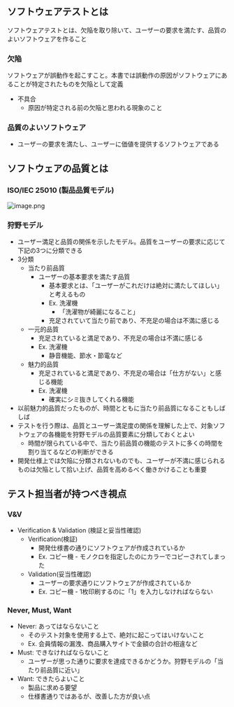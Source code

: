 ## ソフトウェアテストとは

ソフトウェアテストとは、欠陥を取り除いて、ユーザーの要求を満たす、品質のよいソフトウェアを作ること

### 欠陥

ソフトウェアが誤動作を起こすこと。本書では誤動作の原因がソフトウェアにあることが特定されたものを欠陥として定義

- 不具合
    - 原因が特定される前の欠陥と思われる現象のこと

### 品質のよいソフトウェア

- ユーザーの要求を満たし、ユーザーに価値を提供するソフトウェアである

## ソフトウェアの品質とは

### ISO/IEC 25010 (製品品質モデル)

![image.png](attachment:2230fedb-6f3d-470b-812b-bb86b8d543fb:image.png)

### 狩野モデル

- ユーザー満足と品質の関係を示したモデル。品質をユーザーの要求に応じて下記の3つに分類できる
- 3分類
    - 当たり前品質
        - ユーザーの基本要求を満たす品質
            - 基本要求とは、「ユーザーがこれだけは絶対に満たしてほしい」と考えるもの
            - Ex. 洗濯機
                - 「洗濯物が綺麗になること」
            - 充足されていて当たり前であり、不充足の場合は不満に感じる
    - 一元的品質
        - 充足されていると満足であり、不充足の場合は不満に感じる
        - Ex. 洗濯機
            - 静音機能、節水・節電など
    - 魅力的品質
        - 充足されていると満足であり、不充足の場合は「仕方がない」と感じる機能
        - Ex. 洗濯機
            - 確実にシミ抜きしてくれる機能
- 以前魅力的品質だったものが、時間とともに当たり前品質になることもしばしば
- テストを行う際は、品質とユーザー満足度の関係を理解した上で、対象ソフトウェアの各機能を狩野モデルの品質要素に分類しておくとよい
    - 時間が限られている中で、当たり前品質の機能のテストに多くの時間を割り当てるなどの判断ができる
- 開発仕様上では欠陥に分類されないものでも、ユーザーが不満に感じられるものは欠陥として拾い上げ、品質を高めるべく働きかけることも重要

## テスト担当者が持つべき視点

### V&V

- Verification & Validation (検証と妥当性確認)
    - Verification(検証)
        - 開発仕様書の通りにソフトウェアが作成されているか
        - Ex. コピー機 - モノクロを指定したのにカラーでコピーされてしまった
    - Validation(妥当性確認)
        - ユーザーの要求通りにソフトウェアが作成されているか
        - Ex.  コピー機 - 1枚印刷するのに「1」を入力しなければならない

### Never, Must, Want

- Never: あってはならないこと
    - そのテスト対象を使用する上で、絶対に起こってはいけないこと
    - Ex. 会員情報の漏洩、商品購入サイトで金額の合計の相違など
- Must: できなければならないこと
    - ユーザーが思った通りに要求を達成できるかどうか。狩野モデルの「当たり前品質に近い」
- Want: できたらよいこと
    - 製品に求める要望
    - 仕様書通りではあるが、改善した方が良い点